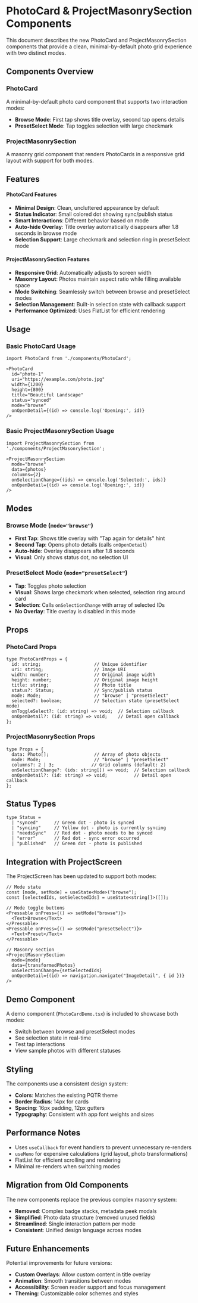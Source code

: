 # PhotoCard & ProjectMasonrySection Components

This document describes the new PhotoCard and ProjectMasonrySection components that provide a clean, minimal-by-default photo grid experience with two distinct modes.

## Components Overview

### PhotoCard
A minimal-by-default photo card component that supports two interaction modes:
- **Browse Mode**: First tap shows title overlay, second tap opens details
- **PresetSelect Mode**: Tap toggles selection with large checkmark

### ProjectMasonrySection
A masonry grid component that renders PhotoCards in a responsive grid layout with support for both modes.

## Features

#### PhotoCard Features
- **Minimal Design**: Clean, uncluttered appearance by default
- **Status Indicator**: Small colored dot showing sync/publish status
- **Smart Interactions**: Different behavior based on mode
- **Auto-hide Overlay**: Title overlay automatically disappears after 1.8 seconds in browse mode
- **Selection Support**: Large checkmark and selection ring in presetSelect mode

#### ProjectMasonrySection Features
- **Responsive Grid**: Automatically adjusts to screen width
- **Masonry Layout**: Photos maintain aspect ratio while filling available space
- **Mode Switching**: Seamlessly switch between browse and presetSelect modes
- **Selection Management**: Built-in selection state with callback support
- **Performance Optimized**: Uses FlatList for efficient rendering

## Usage

### Basic PhotoCard Usage

```tsx
import PhotoCard from './components/PhotoCard';

<PhotoCard
  id="photo-1"
  uri="https://example.com/photo.jpg"
  width={1200}
  height={800}
  title="Beautiful Landscape"
  status="synced"
  mode="browse"
  onOpenDetail={(id) => console.log('Opening:', id)}
/>
```

### Basic ProjectMasonrySection Usage

```tsx
import ProjectMasonrySection from './components/ProjectMasonrySection';

<ProjectMasonrySection
  mode="browse"
  data={photos}
  columns={2}
  onSelectionChange={(ids) => console.log('Selected:', ids)}
  onOpenDetail={(id) => console.log('Opening:', id)}
/>
```

## Modes

### Browse Mode (`mode="browse"`)
- **First Tap**: Shows title overlay with "Tap again for details" hint
- **Second Tap**: Opens photo details (calls `onOpenDetail`)
- **Auto-hide**: Overlay disappears after 1.8 seconds
- **Visual**: Only shows status dot, no selection UI

### PresetSelect Mode (`mode="presetSelect"`)
- **Tap**: Toggles photo selection
- **Visual**: Shows large checkmark when selected, selection ring around card
- **Selection**: Calls `onSelectionChange` with array of selected IDs
- **No Overlay**: Title overlay is disabled in this mode

## Props

### PhotoCard Props

```tsx
type PhotoCardProps = {
  id: string;                    // Unique identifier
  uri: string;                   // Image URI
  width: number;                 // Original image width
  height: number;                // Original image height
  title: string;                 // Photo title
  status?: Status;               // Sync/publish status
  mode: Mode;                    // "browse" | "presetSelect"
  selected?: boolean;            // Selection state (presetSelect mode)
  onToggleSelect?: (id: string) => void;  // Selection callback
  onOpenDetail?: (id: string) => void;    // Detail open callback
};
```

### ProjectMasonrySection Props

```tsx
type Props = {
  data: Photo[];                 // Array of photo objects
  mode: Mode;                    // "browse" | "presetSelect"
  columns?: 2 | 3;              // Grid columns (default: 2)
  onSelectionChange?: (ids: string[]) => void;  // Selection callback
  onOpenDetail?: (id: string) => void;          // Detail open callback
};
```

## Status Types

```tsx
type Status = 
  | "synced"      // Green dot - photo is synced
  | "syncing"     // Yellow dot - photo is currently syncing
  | "needsSync"   // Red dot - photo needs to be synced
  | "error"       // Red dot - sync error occurred
  | "published"   // Green dot - photo is published
```

## Integration with ProjectScreen

The ProjectScreen has been updated to support both modes:

```tsx
// Mode state
const [mode, setMode] = useState<Mode>("browse");
const [selectedIds, setSelectedIds] = useState<string[]>([]);

// Mode toggle buttons
<Pressable onPress={() => setMode("browse")}>
  <Text>Browse</Text>
</Pressable>
<Pressable onPress={() => setMode("presetSelect")}>
  <Text>Preset</Text>
</Pressable>

// Masonry section
<ProjectMasonrySection
  mode={mode}
  data={transformedPhotos}
  onSelectionChange={setSelectedIds}
  onOpenDetail={(id) => navigation.navigate("ImageDetail", { id })}
/>
```

## Demo Component

A demo component (`PhotoCardDemo.tsx`) is included to showcase both modes:

- Switch between browse and presetSelect modes
- See selection state in real-time
- Test tap interactions
- View sample photos with different statuses

## Styling

The components use a consistent design system:
- **Colors**: Matches the existing PQTR theme
- **Border Radius**: 14px for cards
- **Spacing**: 16px padding, 12px gutters
- **Typography**: Consistent with app font weights and sizes

## Performance Notes

- Uses `useCallback` for event handlers to prevent unnecessary re-renders
- `useMemo` for expensive calculations (grid layout, photo transformations)
- FlatList for efficient scrolling and rendering
- Minimal re-renders when switching modes

## Migration from Old Components

The new components replace the previous complex masonry system:
- **Removed**: Complex badge stacks, metadata peek modals
- **Simplified**: Photo data structure (removed unused fields)
- **Streamlined**: Single interaction pattern per mode
- **Consistent**: Unified design language across modes

## Future Enhancements

Potential improvements for future versions:
- **Custom Overlays**: Allow custom content in title overlay
- **Animation**: Smooth transitions between modes
- **Accessibility**: Screen reader support and focus management
- **Theming**: Customizable color schemes and styles

